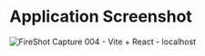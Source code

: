 # Application Screenshot

![FireShot Capture 004 - Vite + React - localhost](https://github.com/arpitgoswami/React-Chat-Room/assets/71710858/7bd9c663-8e4c-44f9-b7de-dff060dd3069)
